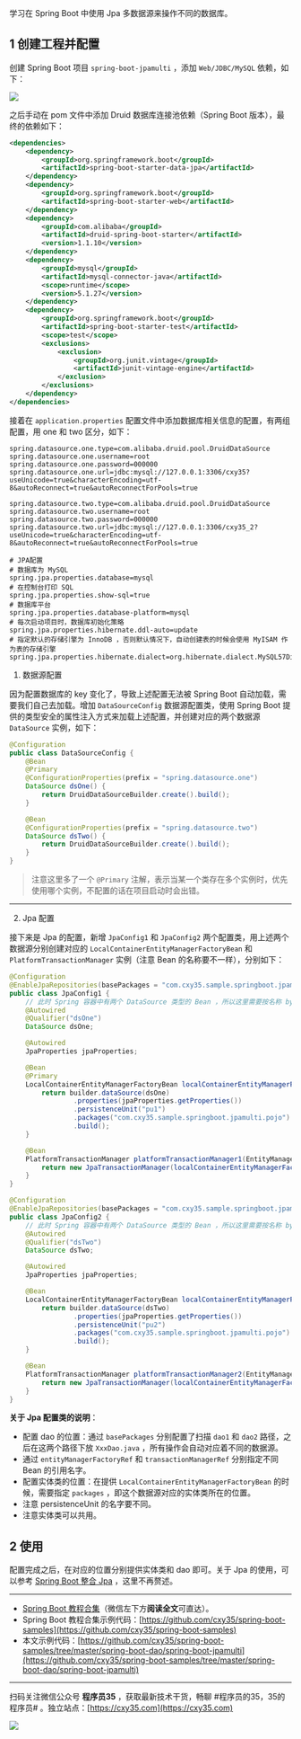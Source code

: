 学习在 Spring Boot 中使用 Jpa 多数据源来操作不同的数据库。
<!-- more -->

## 1 创建工程并配置

创建 Spring Boot 项目 `spring-boot-jpamulti` ，添加 `Web/JDBC/MySQL` 依赖，如下：

![](https://oscimg.oschina.net/oscnet/up-d56d0986b2b4f777fece8ba276bc5013d93.png)

之后手动在 pom 文件中添加 Druid 数据库连接池依赖（Spring Boot 版本），最终的依赖如下：

```xml
<dependencies>
    <dependency>
        <groupId>org.springframework.boot</groupId>
        <artifactId>spring-boot-starter-data-jpa</artifactId>
    </dependency>
    <dependency>
        <groupId>org.springframework.boot</groupId>
        <artifactId>spring-boot-starter-web</artifactId>
    </dependency>
    <dependency>
        <groupId>com.alibaba</groupId>
        <artifactId>druid-spring-boot-starter</artifactId>
        <version>1.1.10</version>
    </dependency>
    <dependency>
        <groupId>mysql</groupId>
        <artifactId>mysql-connector-java</artifactId>
        <scope>runtime</scope>
        <version>5.1.27</version>
    </dependency>
    <dependency>
        <groupId>org.springframework.boot</groupId>
        <artifactId>spring-boot-starter-test</artifactId>
        <scope>test</scope>
        <exclusions>
            <exclusion>
                <groupId>org.junit.vintage</groupId>
                <artifactId>junit-vintage-engine</artifactId>
            </exclusion>
        </exclusions>
    </dependency>
</dependencies>
```

接着在 `application.properties` 配置文件中添加数据库相关信息的配置，有两组配置，用 one 和 two 区分，如下：

```properties
spring.datasource.one.type=com.alibaba.druid.pool.DruidDataSource
spring.datasource.one.username=root
spring.datasource.one.password=000000
spring.datasource.one.url=jdbc:mysql://127.0.0.1:3306/cxy35?useUnicode=true&characterEncoding=utf-8&autoReconnect=true&autoReconnectForPools=true

spring.datasource.two.type=com.alibaba.druid.pool.DruidDataSource
spring.datasource.two.username=root
spring.datasource.two.password=000000
spring.datasource.two.url=jdbc:mysql://127.0.0.1:3306/cxy35_2?useUnicode=true&characterEncoding=utf-8&autoReconnect=true&autoReconnectForPools=true

# JPA配置
# 数据库为 MySQL
spring.jpa.properties.database=mysql
# 在控制台打印 SQL
spring.jpa.properties.show-sql=true
# 数据库平台
spring.jpa.properties.database-platform=mysql
# 每次启动项目时，数据库初始化策略
spring.jpa.properties.hibernate.ddl-auto=update
# 指定默认的存储引擎为 InnoDB ，否则默认情况下，自动创建表的时候会使用 MyISAM 作为表的存储引擎
spring.jpa.properties.hibernate.dialect=org.hibernate.dialect.MySQL57Dialect
```

1. 数据源配置

因为配置数据库的 key 变化了，导致上述配置无法被 Spring Boot 自动加载，需要我们自己去加载。增加 `DataSourceConfig` 数据源配置类，使用 Spring Boot 提供的类型安全的属性注入方式来加载上述配置，并创建对应的两个数据源 `DataSource` 实例，如下：

```java
@Configuration
public class DataSourceConfig {
    @Bean
    @Primary
    @ConfigurationProperties(prefix = "spring.datasource.one")
    DataSource dsOne() {
        return DruidDataSourceBuilder.create().build();
    }

    @Bean
    @ConfigurationProperties(prefix = "spring.datasource.two")
    DataSource dsTwo() {
        return DruidDataSourceBuilder.create().build();
    }
}
```

> 注意这里多了一个 `@Primary` 注解，表示当某一个类存在多个实例时，优先使用哪个实例，不配置的话在项目启动时会出错。

---

2. Jpa 配置

接下来是 Jpa 的配置，新增 `JpaConfig1` 和 `JpaConfig2` 两个配置类，用上述两个数据源分别创建对应的 `LocalContainerEntityManagerFactoryBean` 和 `PlatformTransactionManager` 实例（注意 Bean 的名称要不一样），分别如下：

```java
@Configuration
@EnableJpaRepositories(basePackages = "com.cxy35.sample.springboot.jpamulti.dao1", entityManagerFactoryRef = "localContainerEntityManagerFactoryBean1", transactionManagerRef = "platformTransactionManager1")
public class JpaConfig1 {
    // 此时 Spring 容器中有两个 DataSource 类型的 Bean ，所以这里需要按名称 byName 查找
    @Autowired
    @Qualifier("dsOne")
    DataSource dsOne;

    @Autowired
    JpaProperties jpaProperties;

    @Bean
    @Primary
    LocalContainerEntityManagerFactoryBean localContainerEntityManagerFactoryBean1(EntityManagerFactoryBuilder builder) {
        return builder.dataSource(dsOne)
                .properties(jpaProperties.getProperties())
                .persistenceUnit("pu1")
                .packages("com.cxy35.sample.springboot.jpamulti.pojo")
                .build();
    }

    @Bean
    PlatformTransactionManager platformTransactionManager1(EntityManagerFactoryBuilder builder) {
        return new JpaTransactionManager(localContainerEntityManagerFactoryBean1(builder).getObject());
    }
}
```

```java
@Configuration
@EnableJpaRepositories(basePackages = "com.cxy35.sample.springboot.jpamulti.dao2", entityManagerFactoryRef = "localContainerEntityManagerFactoryBean2", transactionManagerRef = "platformTransactionManager2")
public class JpaConfig2 {
    // 此时 Spring 容器中有两个 DataSource 类型的 Bean ，所以这里需要按名称 byName 查找
    @Autowired
    @Qualifier("dsTwo")
    DataSource dsTwo;

    @Autowired
    JpaProperties jpaProperties;

    @Bean
    LocalContainerEntityManagerFactoryBean localContainerEntityManagerFactoryBean2(EntityManagerFactoryBuilder builder) {
        return builder.dataSource(dsTwo)
                .properties(jpaProperties.getProperties())
                .persistenceUnit("pu2")
                .packages("com.cxy35.sample.springboot.jpamulti.pojo")
                .build();
    }

    @Bean
    PlatformTransactionManager platformTransactionManager2(EntityManagerFactoryBuilder builder) {
        return new JpaTransactionManager(localContainerEntityManagerFactoryBean2(builder).getObject());
    }
}
```

**关于 Jpa 配置类的说明**：

- 配置 dao 的位置：通过 `basePackages` 分别配置了扫描 `dao1` 和 `dao2` 路径，之后在这两个路径下放 `XxxDao.java` ，所有操作会自动对应着不同的数据源。
- 通过 `entityManagerFactoryRef` 和 `transactionManagerRef` 分别指定不同 Bean 的引用名字。
- 配置实体类的位置：在提供 `LocalContainerEntityManagerFactoryBean` 的时候，需要指定 `packages` ，即这个数据源对应的实体类所在的位置。
- 注意 persistenceUnit 的名字要不同。
- 注意实体类可以共用。

## 2 使用

配置完成之后，在对应的位置分别提供实体类和 dao 即可。关于 Jpa 的使用，可以参考 [Spring Boot 整合 Jpa](https://mp.weixin.qq.com/s/AWQPu02VY9BD9u_PLKrL7Q) ，这里不再赘述。

---

- [Spring Boot 教程合集](https://mp.weixin.qq.com/s/9vOiAxHFnfJnRwSlTfAHwg)（微信左下方**阅读全文**可直达）。
- Spring Boot 教程合集示例代码：[https://github.com/cxy35/spring-boot-samples](https://github.com/cxy35/spring-boot-samples)
- 本文示例代码：[https://github.com/cxy35/spring-boot-samples/tree/master/spring-boot-dao/spring-boot-jpamulti](https://github.com/cxy35/spring-boot-samples/tree/master/spring-boot-dao/spring-boot-jpamulti)


---

扫码关注微信公众号 **程序员35** ，获取最新技术干货，畅聊 #程序员的35，35的程序员# 。独立站点：[https://cxy35.com](https://cxy35.com)

![](https://oscimg.oschina.net/oscnet/up-285838b9c516db5bb1ba760f292f2346078.JPEG)